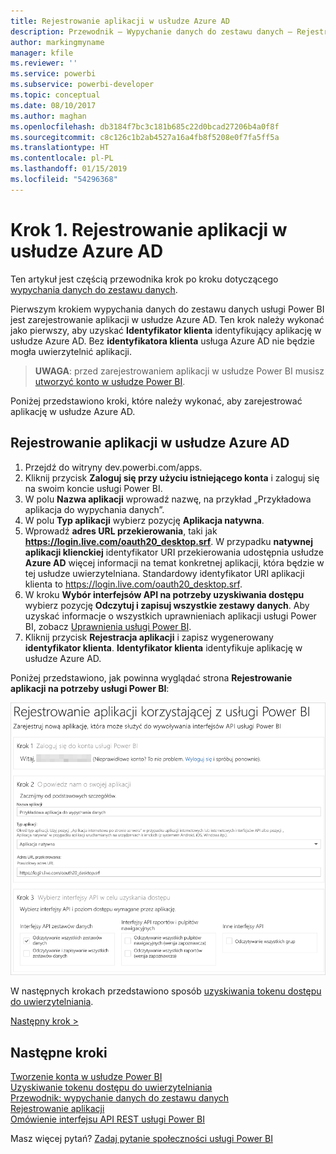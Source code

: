 ```yaml
---
title: Rejestrowanie aplikacji w usłudze Azure AD
description: Przewodnik — Wypychanie danych do zestawu danych — Rejestrowanie aplikacji w usłudze Azure AD
author: markingmyname
manager: kfile
ms.reviewer: ''
ms.service: powerbi
ms.subservice: powerbi-developer
ms.topic: conceptual
ms.date: 08/10/2017
ms.author: maghan
ms.openlocfilehash: db3184f7bc3c181b685c22d0bcad27206b4a0f8f
ms.sourcegitcommit: c8c126c1b2ab4527a16a4fb8f5208e0f7fa5ff5a
ms.translationtype: HT
ms.contentlocale: pl-PL
ms.lasthandoff: 01/15/2019
ms.locfileid: "54296368"
---
```

# <a name="step-1-register-an-app-with-azure-ad"></a>Krok 1. Rejestrowanie aplikacji w usłudze Azure AD
Ten artykuł jest częścią przewodnika krok po kroku dotyczącego [wypychania danych do zestawu danych](walkthrough-push-data.md).

Pierwszym krokiem wypychania danych do zestawu danych usługi Power BI jest zarejestrowanie aplikacji w usłudze Azure AD. Ten krok należy wykonać jako pierwszy, aby uzyskać **Identyfikator klienta** identyfikujący aplikację w usłudze Azure AD. Bez **identyfikatora klienta** usługa Azure AD nie będzie mogła uwierzytelnić aplikacji.

> **UWAGA**: przed zarejestrowaniem aplikacji w usłudze Power BI musisz [utworzyć konto w usłudze Power BI](create-an-azure-active-directory-tenant.md).
> 
> 

Poniżej przedstawiono kroki, które należy wykonać, aby zarejestrować aplikację w usłudze Azure AD.

## <a name="register-an-app-in-azure-ad"></a>Rejestrowanie aplikacji w usłudze Azure AD
1. Przejdź do witryny dev.powerbi.com/apps.
2. Kliknij przycisk **Zaloguj się przy użyciu istniejącego konta** i zaloguj się na swoim koncie usługi Power BI.
3. W polu **Nazwa aplikacji** wprowadź nazwę, na przykład „Przykładowa aplikacja do wypychania danych”.
4. W polu **Typ aplikacji** wybierz pozycję **Aplikacja natywna**.
5. Wprowadź **adres URL przekierowania**, taki jak **https://login.live.com/oauth20_desktop.srf**. W przypadku **natywnej aplikacji klienckiej** identyfikator URI przekierowania udostępnia usłudze **Azure AD** więcej informacji na temat konkretnej aplikacji, która będzie w tej usłudze uwierzytelniana. Standardowy identyfikator URI aplikacji klienta to https://login.live.com/oauth20_desktop.srf.
6. W kroku **Wybór interfejsów API na potrzeby uzyskiwania dostępu** wybierz pozycję **Odczytuj i zapisuj wszystkie zestawy danych**. Aby uzyskać informacje o wszystkich uprawnieniach aplikacji usługi Power BI, zobacz [Uprawnienia usługi Power BI](power-bi-permissions.md).
7. Kliknij przycisk **Rejestracja aplikacji** i zapisz wygenerowany **identyfikator klienta**. **Identyfikator klienta** identyfikuje aplikację w usłudze Azure AD.

Poniżej przedstawiono, jak powinna wyglądać strona **Rejestrowanie aplikacji na potrzeby usługi Power BI**:

![](media/walkthrough-push-data-register-app-with-azure-ad/powerbi-developer-sample-register-app.png)

W następnych krokach przedstawiono sposób [uzyskiwania tokenu dostępu do uwierzytelniania](walkthrough-push-data-get-token.md).

[Następny krok >](walkthrough-push-data-get-token.md)

## <a name="next-steps"></a>Następne kroki
[Tworzenie konta w usłudze Power BI](create-an-azure-active-directory-tenant.md)  
[Uzyskiwanie tokenu dostępu do uwierzytelniania](walkthrough-push-data-get-token.md)  
[Przewodnik: wypychanie danych do zestawu danych](walkthrough-push-data.md)  
[Rejestrowanie aplikacji](register-app.md)  
[Omówienie interfejsu API REST usługi Power BI](overview-of-power-bi-rest-api.md)  

Masz więcej pytań? [Zadaj pytanie społeczności usługi Power BI](http://community.powerbi.com/)


